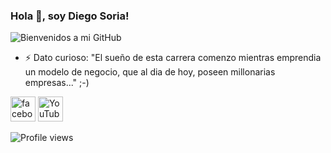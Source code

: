 ### Hola 👋, soy Diego Soria!
![Bienvenidos a mi GitHub](https://scontent.fcor2-2.fna.fbcdn.net/v/t1.6435-9/126273583_103733661564786_7523905026741892139_n.png?_nc_cat=109&ccb=1-5&_nc_sid=e3f864&_nc_ohc=hjib6CfPyUIAX-5c0nW&tn=oZE4EBV6LONFpP30&_nc_ht=scontent.fcor2-2.fna&oh=00_AT9JEgRUBb3xltYnTuaeRE0WN4xiVdVm2FrsnjNreSPs8Q&oe=625F7260)

- ⚡ Dato curioso: "El sueño de esta carrera comenzo mientras emprendia un modelo de negocio, que al dia de hoy, poseen millonarias empresas..."  ;-) 

[<img src='https://cdn.jsdelivr.net/npm/simple-icons@3.0.1/icons/facebook.svg' alt='facebook' height='40'>](https://www.facebook.com/SoriaDev)   [<img src='https://cdn.jsdelivr.net/npm/simple-icons@3.0.1/icons/youtube.svg' alt='YouTube' height='40'>](https://www.youtube.com/channel/UCLBBx4BzIAY-grcOSDpefOw)

![Profile views](https://gpvc.arturio.dev/DiegoSoriaArg)  

